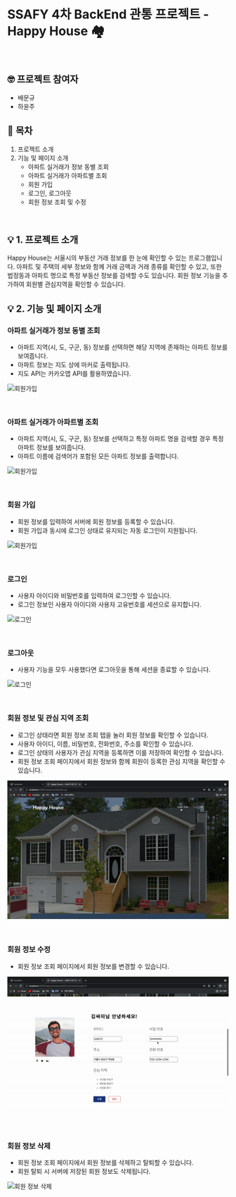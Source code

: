 # SSAFY 4차 BackEnd 관통 프로젝트 - Happy House 🏘

<br>

## 🤓 프로젝트 참여자

- 배문규
- 하윤주

## 📌 목차

1. 프로젝트 소개
2. 기능 및 페이지 소개
    - 아파트 실거래가 정보 동별 조회
    - 아파트 실거래가 아파트별 조회
    - 회원 가입
    - 로그인, 로그아웃
    - 회원 정보 조회 및 수정

<br>

## 💡 1. 프로젝트 소개

Happy House는 서울시의 부동산 거래 정보를 한 눈에 확인할 수 있는 프로그램입니다. 아파트 및 주택의 세부 정보와 함께 거래 금액과 거래 종류를 확인할 수 있고, 또한 법정동과 아파트 명으로 특정 부동산 정보를 검색할 수도 있습니다. 회원 정보 기능을 추가하여 회원별 관심지역을 확인할 수 있습니다.

## 💡 2. 기능 및 페이지 소개

### 아파트 실거래가 정보 동별 조회

- 아파트 지역(시, 도, 구군, 동) 정보를 선택하면 해당 지역에 존재하는 아파트 정보를 보여줍니다.
- 아파트 정보는 지도 상에 마커로 출력됩니다.
- 지도 API는 카카오맵 API를 활용하였습니다.

![회원가입](./images/searchByDong.gif)

<br>

### 아파트 실거래가 아파트별 조회

- 아파트 지역(시, 도, 구군, 동) 정보를 선택하고 특정 아파트 명을 검색할 경우 특정 아파트 정보를 보여줍니다.
- 아파트 이름에 검색어가 포함된 모든 아파트 정보를 출력합니다.
  
![회원가입](./images/searchByApt.gif)

<br>


### 회원 가입
  
- 회원 정보를 입력하여 서버에 회원 정보를 등록할 수 있습니다.
- 회원 가입과 동시에 로그인 상태로 유지되는 자동 로그인이 지원됩니다.

![회원가입](./images/signup.gif)

<br>

### 로그인
- 사용자 아이디와 비밀번호를 입력하여 로그인할 수 있습니다.
- 로그인 정보인 사용자 아이디와 사용자 고유번호를 세션으로 유지합니다.

![로그인](./images/login.gif)

<br>

### 로그아웃
- 사용자 기능을 모두 사용했다면 로그아웃을 통해 세션을 종료할 수 있습니다.

![로그인](./images/logout.gif)

<br>

### 회원 정보 및 관심 지역 조회

- 로그인 상태라면 회원 정보 조회 탭을 눌러 회원 정보를 확인할 수 있습니다.
- 사용자 아이디, 이름, 비밀번호, 전화번호, 주소를 확인할 수 있습니다.
- 로그인 상태의 사용자가 관심 지역을 등록하면 이를 저장하여 확인할 수 있습니다.
- 회원 정보 조회 페이지에서 회원 정보와 함께 회원이 등록한 관심 지역을 확인할 수 있습니다.

![회원 정보 조회](./images/userinfo.gif)

<br>

### 회원 정보 수정

- 회원 정보 조회 페이지에서 회원 정보를 변경할 수 있습니다.

![회원 정보 수정](./images/userupdate.gif)

<br>

### 회원 정보 삭제
- 회원 정보 조회 페이지에서 회원 정보를 삭제하고 탈퇴할 수 있습니다.
- 회원 탈퇴 시 서버에 저장된 회원 정보도 삭제됩니다.

![회원 정보 삭제](./images/userdelete.gif)

<br>
